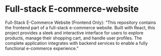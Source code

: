 # Full-stack E-commerce-website
 
Full-Stack E-Commerce Website (Frontend Only): "This repository contains the frontend part of a full-stack e-commerce website. Built with React, this project provides a sleek and interactive interface for users to explore products, manage their shopping cart, and handle user profiles. The complete application integrates with backend services to enable a fully functional e-commerce experience."
